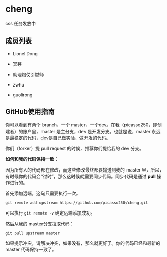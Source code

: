 cheng
==============

css 任务发放中

成员列表
--------

- Lionel Dong

- 冥芽

- 助理炮仗引燃师

- zwhu

- guolirong

GitHub使用指南
--------------

你可以看到有两个 branch，一个 master，一个dev。在我（picasso250，即创建者）的账户里，master 是主分支，dev 是开发分支。也就是说，master 永远是最稳定的代码，dev是自己做实验，做开发的代码。

你们（forker）提 pull request 的时候，推荐你们提给我的 dev 分支。

**如何和我的代码保持一致：**

因为所有人的代码都在修改，而这些修改最终都要输送到我的 master 里，所以，有时候你的代码会“过时”，那么这时候就需要同步代码。同步代码是通过 **pull** 操作进行的。

首先添加远端，这句只需要执行一次。

`git remote add upstream https://github.com/picasso250/cheng.git`

可以执行 `git remote -v` 确定远端添加成功。

然后从我的 master分支拉取代码：

`git pull upstream master`

如果提示冲突，请解决冲突，如果没有，那么就更好了。你的代码已经和最新的 master 代码保持一致了。
